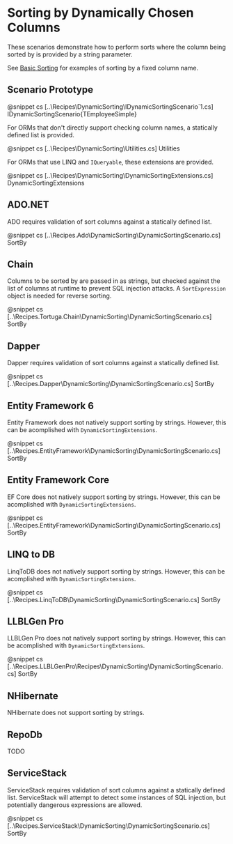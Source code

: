 ﻿# Sorting by Dynamically Chosen Columns

These scenarios demonstrate how to perform sorts where the column being sorted by is provided by a string parameter. 

See [Basic Sorting](Sorting.htm) for examples of sorting by a fixed column name.

## Scenario Prototype

@snippet cs [..\Recipes\DynamicSorting\IDynamicSortingScenario`1.cs] IDynamicSortingScenario{TEmployeeSimple}

For ORMs that don't directly support checking column names, a statically defined list is provided.

@snippet cs [..\Recipes\DynamicSorting\Utilities.cs] Utilities

For ORMs that use LINQ and `IQueryable`, these extensions are provided.

@snippet cs [..\Recipes\DynamicSorting\DynamicSortingExtensions.cs] DynamicSortingExtensions

## ADO.NET

ADO requires validation of sort columns against a statically defined list.

@snippet cs [..\Recipes.Ado\DynamicSorting\DynamicSortingScenario.cs] SortBy

## Chain

Columns to be sorted by are passed in as strings, but checked against the list of columns at runtime to prevent SQL injection attacks. A `SortExpression` object is needed for reverse sorting.

@snippet cs [..\Recipes.Tortuga.Chain\DynamicSorting\DynamicSortingScenario.cs] SortBy

## Dapper

Dapper requires validation of sort columns against a statically defined list.

@snippet cs [..\Recipes.Dapper\DynamicSorting\DynamicSortingScenario.cs] SortBy

## Entity Framework 6

Entity Framework does not natively support sorting by strings. However, this can be acomplished with `DynamicSortingExtensions`.

@snippet cs [..\Recipes.EntityFramework\DynamicSorting\DynamicSortingScenario.cs] SortBy

## Entity Framework Core

EF Core does not natively support sorting by strings. However, this can be acomplished with `DynamicSortingExtensions`.

@snippet cs [..\Recipes.EntityFramework\DynamicSorting\DynamicSortingScenario.cs] SortBy

## LINQ to DB

LinqToDB does not natively support sorting by strings. However, this can be acomplished with `DynamicSortingExtensions`.

@snippet cs [..\Recipes.LinqToDB\DynamicSorting\DynamicSortingScenario.cs] SortBy

## LLBLGen Pro 

LLBLGen Pro does not natively support sorting by strings. However, this can be acomplished with `DynamicSortingExtensions`.

@snippet cs [..\Recipes.LLBLGenPro\Recipes\DynamicSorting\DynamicSortingScenario.cs] SortBy

## NHibernate

NHibernate does not support sorting by strings.

## RepoDb

TODO

## ServiceStack

ServiceStack requires validation of sort columns against a statically defined list. ServiceStack will attempt to detect some instances of SQL injection, but potentially dangerous expressions are allowed.

@snippet cs [..\Recipes.ServiceStack\DynamicSorting\DynamicSortingScenario.cs] SortBy
